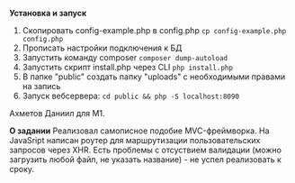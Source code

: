 **Установка и запуск**

1. Скопировать config-example.php в config.php
`cp config-example.php config.php`
2. Прописать настройки подключения к БД
3. Запустить команду composer
`composer dump-autoload` 
4. Запустить скрипт install.php через CLI
`php install.php`
5. В папке "public" создать папку "uploads" с необходимыми правами на запись
6. Запуск вебсервера:
`cd public && php -S localhost:8090`

Ахметов Даниил для M1.

**О задании**
Реализовал самописное подобие MVC-фреймворка. На JavaSript написан роутер для маршрутизации пользовательских запросов через XHR. Есть проблемы с отсуствием валидации (можно загрузить любой файл, не указать название) - не успел реализовать к сроку.
